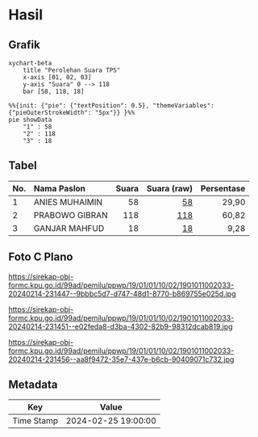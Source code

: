 # Hasil

## Grafik

```mermaid
xychart-beta
    title "Perolehan Suara TPS"
    x-axis [01, 02, 03]
    y-axis "Suara" 0 --> 118
    bar [58, 118, 18]
```

```mermaid
%%{init: {"pie": {"textPosition": 0.5}, "themeVariables": {"pieOuterStrokeWidth": "5px"}} }%%
pie showData
    "1" : 58
    "2" : 118
    "3" : 18
```

## Tabel

| No. | Nama Paslon    | Suara | Suara (raw) | Persentase |
|:--- |:-------------- | -----:| -----------:| ----------:|
| 1   | ANIES MUHAIMIN | 58    | [58][p-1]   | 29,90      |
| 2   | PRABOWO GIBRAN | 118   | [118][p-2]  | 60,82      |
| 3   | GANJAR MAHFUD  | 18    | [18][p-3]   | 9,28       |


[p-1]: https://github.com/gigit-pemilu/pemilu-2024-19-kepulauan-bangka-belitung/blob/main/pilpres/hitung-suara/sub/19-kepulauan-bangka-belitung/sub/01-bangka/sub/01-sungailiat/sub/1002-sri-menanti/sub/033-tps/sub/paslon-1.txt
[p-2]: https://github.com/gigit-pemilu/pemilu-2024-19-kepulauan-bangka-belitung/blob/main/pilpres/hitung-suara/sub/19-kepulauan-bangka-belitung/sub/01-bangka/sub/01-sungailiat/sub/1002-sri-menanti/sub/033-tps/sub/paslon-2.txt
[p-3]: https://github.com/gigit-pemilu/pemilu-2024-19-kepulauan-bangka-belitung/blob/main/pilpres/hitung-suara/sub/19-kepulauan-bangka-belitung/sub/01-bangka/sub/01-sungailiat/sub/1002-sri-menanti/sub/033-tps/sub/paslon-3.txt

## Foto C Plano

https://sirekap-obj-formc.kpu.go.id/99ad/pemilu/ppwp/19/01/01/10/02/1901011002033-20240214-231447--9bbbc5d7-d747-48d1-8770-b869755e025d.jpg

https://sirekap-obj-formc.kpu.go.id/99ad/pemilu/ppwp/19/01/01/10/02/1901011002033-20240214-231451--e02feda8-d3ba-4302-82b9-98312dcab819.jpg

https://sirekap-obj-formc.kpu.go.id/99ad/pemilu/ppwp/19/01/01/10/02/1901011002033-20240214-231456--aa8f9472-35e7-437e-b6cb-90409071c732.jpg


## Metadata

| Key        | Value               |
| ---------- | ------------------- |
| Time Stamp | 2024-02-25 19:00:00 |



